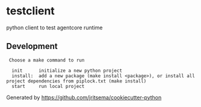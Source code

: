 # testclient

python client to test agentcore runtime


## Development
```
 Choose a make command to run

  init      initialize a new python project
  install:  add a new package (make install <package>), or install all project dependencies from piplock.txt (make install)
  start     run local project
```

Generated by https://github.com/jritsema/cookiecutter-python
